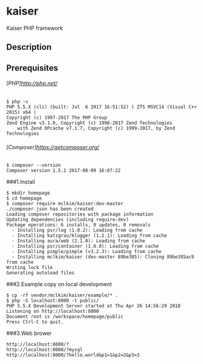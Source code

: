 kaiser
=============
Kaiser PHP framework

Description
-------------

Prerequisites
-------------
###### [PHP]http://php.net/
```
$ php -v
PHP 5.5.X (cli) (built: Jul  6 2017 16:51:52) ( ZTS MSVC14 (Visual C++ 2015) x64 )
Copyright (c) 1997-2017 The PHP Group
Zend Engine v3.1.0, Copyright (c) 1998-2017 Zend Technologies
    with Zend OPcache v7.1.7, Copyright (c) 1999-2017, by Zend Technologies
```
###### [Composer]https://getcomposer.org/
```
$ composer --version
Composer version 1.5.1 2017-08-09 16:07:22
```

###1.Install
```
$ mkdir homepage
$ cd homepage
$ composer require mclkim/kaiser:dev-master
./composer.json has been created
Loading composer repositories with package information
Updating dependencies (including require-dev)
Package operations: 6 installs, 0 updates, 0 removals
  - Installing psr/log (1.0.2): Loading from cache
  - Installing katzgrau/klogger (1.2.1): Loading from cache
  - Installing aura/web (2.1.0): Loading from cache
  - Installing psr/container (1.0.0): Loading from cache
  - Installing pimple/pimple (v3.2.3): Loading from cache
  - Installing mclkim/kaiser (dev-master 89be385): Cloning 89be385ac9 from cache
Writing lock file
Generating autoload files
```

###2.Example copy on local development
```
$ cp -rf vendor/mclkim/kaiser/example/* .
$ php -S localhost:8000 -t public/
PHP 5.5.X Development Server started at Thu Apr 26 14:56:29 2018
Listening on http://localhost:8000
Document root is /workspace/homepage/public
Press Ctrl-C to quit.
```

###3.Web brower
```
http://localhost:8000/?
http://localhost:8000/?mysql
http://localhost:8000/?hello.world&p1=1&p2=2&p3=3
```
